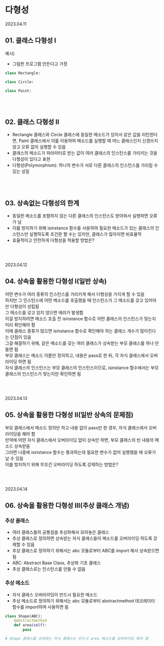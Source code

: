 # 다형성

2023.04.11

## 01. 클래스 다형성 I

예시)  
- 그림판 프로그램 만든다고 가정  
```python
class Rectangle:

class Circle:

class Paint:
```

<br/><br/>

## 02. 클래스 다형성 II
- Rectangle 클래스와 Circle 클래스에 동일한 메소드가 있어서 같은 값을 리턴한다면, Paint 클래스에서 이를 이용하여 메소드를 실행할 때 어느 클래스인지 신경쓰지 않고 오류 없이 실행할 수 있음
- 클래스의 메소드가 파라미터로 받는 값이 여러 클래스의 인스턴스를 가리키는 것을 다형성이 있다고 표현
- 다형성(Polymorphism): 하나의 변수가 서로 다른 클래스의 인스턴스를 가리킬 수 있는 성질

<br/><br/>

## 03. 상속없는 다형성의 한계
- 동일한 메소드를 포함하지 않는 다른 클래스의 인스턴스도 받아와서 실행하면 오류가 남
- 이를 방지하기 위해 isinstance 함수를 사용하여 필요한 메소드가 있는 클래스의 인스턴스만 실행하도록 조건문 짤 수는 있지만, 클래스가 많아지면 비효율적
- 효율적이고 안전하게 다형성을 적용할 방법은?

<br/><br/>

2023.04.12

## 04. 상속을 활용한 다형성 I(일반 상속)
어떤 변수가 여러 종류의 인스턴스를 가리키게 해서 다형성을 가지게 할 수 있음  
하지만 그 인스턴스에 어떤 메소드를 호출했을 때 인스턴스가 그 메소드를 갖고 있어야만 다형성이 성립됨  
그 메소드를 갖고 있지 않으면 에러가 발생함  
이걸 방지하려면 메소드 호출 전 isinstance 함수로 어떤 클래스의 인스턴스가 맞는지 미리 확인해야 함  
이때 클래스 종류가 많으면 isinstance 함수로 확인해야 하는 클래스 개수가 많아진다는 단점이 있음  
그걸 해결하기 위해, 같은 메소드를 갖는 여러 클래스가 상속받는 부모 클래스를 하나 만들면 됨  
부모 클래스는 메소드 이름만 정의하고, 내용은 pass로 한 뒤, 각 자식 클래스에서 오버라이딩 하면 됨  
자식 클래스의 인스턴스는 부모 클래스의 인스턴스이므로, isinstance 함수에서는 부모 클래스의 인스턴스가 맞는지만 확인하면 됨  


<br/><br/>

2023.04.13

## 05. 상속을 활용한 다형성 II(일반 상속의 문제점)

부모 클래스에서 메소드 정의만 하고 내용 없이 pass만 한 경우, 자식 클래스에서 오버라이딩을 해야 함  
만약에 어떤 자식 클래스에서 오버라이딩 없이 상속만 하면, 부모 클래스의 빈 내용의 메소드 상속받음  
그러면 나중에 isinstance 함수는 통과하는데 필요한 변수가 없어 실행했을 때 오류가 날 수 있음  
이를 방지하기 위해 무조건 오버라이딩 하도록 강제하는 방법은?

<br/><br/>

2023.04.14

## 06. 상속을 활용한 다형성 III(추상 클래스 개념)

### 추상 클래스
- 여러 클래스들의 공통점을 추상화해서 모아놓은 클래스  
- 추상 클래스로 정의하면 상속받는 자식 클래스들이 메소드를 오버라이딩 하도록 강제할 수 있음
- 추상 클래스로 정의하기 위해서는 abc 모듈로부터 ABC를 import 해서 상속받으면 됨
- ABC: Abstract Base Class, 추상화 기초 클래스
- 추상 클래스로는 인스턴스를 만들 수 없음

### 추상 메소드
- 자식 클래스 오버라이딩이 반드시 필요한 메소드
- 추상 메소드로 정의하기 위해서는 abc 모듈로부터 abstractmethod 데코레이터 함수를 import하여 사용하면 됨 

```python
class Shape(ABC):
    @abstractmethod
    def area(self):
        pass

# Shape 클래스를 상속받는 자식 클래스는 반드시 area 메소드를 오버라이딩 해야 함
```
